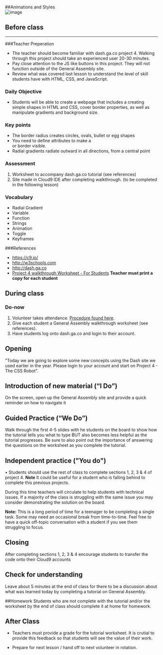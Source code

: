 ##Animations and Styles  
![image](http://i.imgur.com/qFWmEba.png)

## Before class
---
###Teacher Preperation
* The teacher should become familiar with dash.ga.co project 4. Walking through this project should take an experienced user 20-30 minutes. 
* Pay close attention to the JS like buttons in this project. They will not function outside of the General Assembly site.
* Review what was covered last lesson to understand the level of skill students have with HTML, CSS, and JavaScript. 

### Daily Objective

* Students will be able to create a webpage that includes a creating simple shapes in HTML and CSS, cover border properties, as well as manipulate gradients and background size.


### Key points

* The border radius creates circles, ovals, bullet or egg shapes
* You need to define attributes to make a <div> or border visible.
* Radial gradients radiate outward in all directions, from a central point


### Assessment

1. Worksheet to accompany dash.ga.co tutorial (see references)
2. Site made in Cloud9 IDE after completing walkthrough. (to be completed in the following lesson)



### Vocabulary

* Radial Gradient
* Variable
* Function
* Strings
* Animation
* Toggle
* Keyframes

###References
* <https://c9.io/>
* <http://w3schools.com>
* <http://dash.ga.co>
* [Project 4 walkthrough Worksheet - For Students](https://docs.google.com/a/scripted.org/document/d/1LqsUrYEFPIfy9u0eaQDDD5MKPC6k9aUL5HhpWeTh0LU/edit?usp=sharing) **Teacher must print a copy for each student**

## During class

### Do-now

1. Volunteer takes attendance. [Procedure found here](https://docs.google.com/document/d/19IIhqykr70vj7wnqyJYuQNTkd9GX56Xgl3omD42IcMk/edit).
2. Give each student a General Assembly walkthrough worksheet (see references).
3. Have students log onto dash.ga.co and login to their account.


## Opening

"Today we are going to explore some new concepts using the Dash site we used earlier in the year. Please login to your account and start on Project 4 - The CSS Robot".

## Introduction of new material (“I Do”)
On the screen, open up the General Assembly site and provide a quick reminder on how to navigate it



## Guided Practice (“We Do”)

Walk through the first 4-5 slides with he students on the board to show how the tutorial tells you what to type BUT also becomes less helpful as the tutorial progresses. Be sure to also point out the importance of answering the questions on the worksheet as you complete the tutorial.

## Independent practice ("You do")

•	Students should use the rest of class to complete sections 1, 2, 3 & 4 of project 4. **Note** It could be useful for a student who is falling behind to complete this previous projects.

During this time teachers will circulate to help students with technical issues. If a majority of the class is struggling with the same issue you may consider demonstrating the solution on the board.  

**Note:** This is a long period of time for a teenager to be completing a single task. Some may need an occasional break from time-to-time. Feel free to have a quick off-topic conversation with a student if you see them struggling to focus.

## Closing
After completing sections 1, 2, 3 & 4 encourage students to transfer the code onto their Cloud9 accounts

## Check for understanding
Leave about 5 minutes at the end of class for there to be a discussion about what was learned today by completing a tutorial on General Assembly.

##Homework
Students who are not complete with the tutorial and/or the worksheet by the end of class should complete it at home for homework.
 
## After Class

* Teachers must provide a grade for the tutorial worksheet. It is crutial to provide this feedback so that students will see the value of their work.

* Prepare for next lesson / hand off to next volunteer in rotation.


